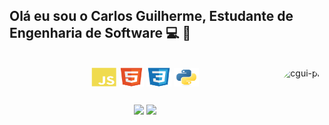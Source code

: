 ## Olá eu sou o Carlos Guilherme, Estudante de Engenharia de Software 💻 🤪


<div align="center" style="display: inline_block"><br>
  <img align="center" alt="cgui-Js" height="30" width="40" src="https://raw.githubusercontent.com/devicons/devicon/master/icons/javascript/javascript-plain.svg">
  <img align="center" alt="cgui-HTML" height="30" width="40" src="https://raw.githubusercontent.com/devicons/devicon/master/icons/html5/html5-original.svg">
  <img align="center" alt="cgui-CSS" height="30" width="40" src="https://raw.githubusercontent.com/devicons/devicon/master/icons/css3/css3-original.svg">
  <img align="center" alt="cgui-Python" height="30" width="40" src="https://raw.githubusercontent.com/devicons/devicon/master/icons/python/python-original.svg">
  <img align="right" alt="cgui-pic" height="150" style="border-radius:50px;" src="https://cdn.discordapp.com/attachments/872833765817335821/950084222389985290/1646587931445.png">
</div>
  
  ##

<div align="center"> 
  <a href="https://instagram.com/carlosguilhermest046" target="_blank"><img src="https://img.shields.io/badge/-Instagram-%23E4405F?style=for-the-badge&logo=instagram&logoColor=white" target="_blank"></a>
  <a href = "mailto:cstolfodemello@gmail.com"><img src="https://img.shields.io/badge/-Gmail-%23333?style=for-the-badge&logo=gmail&logoColor=white" target="_blank"></a>
 
 
</div>

